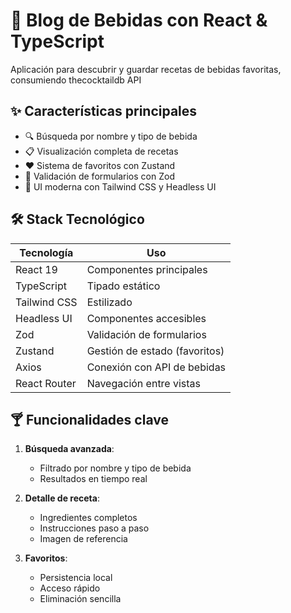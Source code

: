 # 🍹 Blog de Bebidas con React & TypeScript

Aplicación para descubrir y guardar recetas de bebidas favoritas, consumiendo thecocktaildb API

## ✨ Características principales
- 🔍 Búsqueda por nombre y tipo de bebida
- 📋 Visualización completa de recetas
- ❤️ Sistema de favoritos con Zustand
- 🧾 Validación de formularios con Zod
- 🎨 UI moderna con Tailwind CSS y Headless UI

## 🛠 Stack Tecnológico
| Tecnología | Uso |
|------------|-----|
| React 19 | Componentes principales |
| TypeScript | Tipado estático |
| Tailwind CSS | Estilizado |
| Headless UI | Componentes accesibles |
| Zod | Validación de formularios |
| Zustand | Gestión de estado (favoritos) |
| Axios | Conexión con API de bebidas |
| React Router | Navegación entre vistas |

## 🍸 Funcionalidades clave
1. **Búsqueda avanzada**:
   - Filtrado por nombre y tipo de bebida
   - Resultados en tiempo real

2. **Detalle de receta**:
   - Ingredientes completos
   - Instrucciones paso a paso
   - Imagen de referencia

3. **Favoritos**:
   - Persistencia local
   - Acceso rápido
   - Eliminación sencilla
